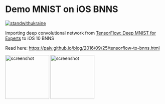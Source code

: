 
# Demo MNIST on iOS BNNS

[![standwithukraine](https://user-images.githubusercontent.com/196601/157240130-cc166948-7456-485f-b179-ee883c64edfc.svg)](https://ukrainewar.carrd.co/)

Importing deep convolutional network from [TensorFlow: Deep MNIST for Experts][TF-TUT] to iOS 10 BNNS

Read here: https://paiv.github.io/blog/2016/09/25/tensorflow-to-bnns.html

<img src="screen-1.png" alt="screenshot" width="140" />  <img src="screen-3.png" alt="screenshot" width="140" />

[TF-TUT]: https://www.tensorflow.org/versions/master/tutorials/mnist/pros/index.html
